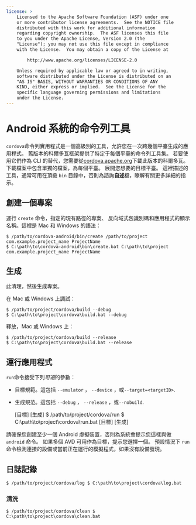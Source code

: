 ```yaml
---
license: >
    Licensed to the Apache Software Foundation (ASF) under one
    or more contributor license agreements.  See the NOTICE file
    distributed with this work for additional information
    regarding copyright ownership.  The ASF licenses this file
    to you under the Apache License, Version 2.0 (the
    "License"); you may not use this file except in compliance
    with the License.  You may obtain a copy of the License at

        http://www.apache.org/licenses/LICENSE-2.0

    Unless required by applicable law or agreed to in writing,
    software distributed under the License is distributed on an
    "AS IS" BASIS, WITHOUT WARRANTIES OR CONDITIONS OF ANY
    KIND, either express or implied.  See the License for the
    specific language governing permissions and limitations
    under the License.
---
```


# Android 系統的命令列工具

`cordova`命令列實用程式是一個高級別的工具，允許您在一次跨幾個平臺生成的應用程式。 舊版本的科爾多瓦框架提供了特定于每個平臺的命令列工具集。 若要使用它們作為 CLI 的替代，您需要從[cordova.apache.org][1]下載此版本的科爾多瓦。 下載檔案中包含單獨的檔案，為每個平臺。 展開您想要的目標平臺。 這裡描述的工具，通常可用在頂級 `bin` 目錄中，否則為諮詢**自述**檔，瞭解有關更多詳細的指示。

 [1]: http://cordova.apache.org

## 創建一個專案

運行 `create` 命令，指定的現有路徑的專案、 反向域式包識別碼和應用程式的顯示名稱。這裡是 Mac 和 Windows 的語法：

    $ /path/to/cordova-android/bin/create /path/to/project com.example.project_name ProjectName
    $ C:\path\to\cordova-android\bin\create.bat C:\path\to\project com.example.project_name ProjectName
    

## 生成

此清理，然後生成專案。

在 Mac 或 Windows 上調試：

    $ /path/to/project/cordova/build --debug
    $ C:\path\to\project\cordova\build.bat --debug
    

釋放，Mac 或 Windows 上：

    $ /path/to/project/cordova/build --release
    $ C:\path\to\project\cordova\build.bat --release
    

## 運行應用程式

`run`命令接受下列*可選*的參數：

*   目標規範。這包括 `--emulator` ， `--device` ，或`--target=<targetID>`.

*   生成規范。這包括 `--debug` ， `--release` ，或`--nobuild`.
    
    \[目標\] \[生成\] $ /path/to/project/cordova/run $ C:\path\to\project\cordova\run.bat \[目標\] \[生成\]

請確保您創建至少一個 Android 虛擬裝置，否則為系統會提示您這樣與做 `android` 命令。 如果多個 AVD 可用作為目標，提示您選擇一個。 預設情況下 `run` 命令檢測連接的設備或當前正在運行的模擬程式，如果沒有設備發現。

## 日誌記錄

    $ /path/to/project/cordova/log $ C:\path\to\project\cordova\log.bat
    

### 清洗

    $ /path/to/project/cordova/clean $ C:\path\to\project\cordova\clean.bat
